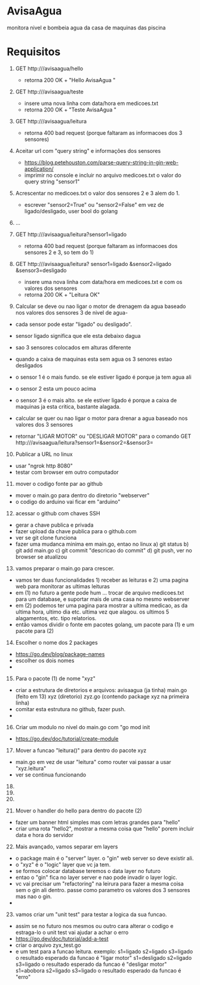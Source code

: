 # AvisaAgua
monitora nivel e bombeia agua da casa de maquinas das piscina

# Requisitos
1) GET http://<url>/avisaagua/hello
    - retorna 200 OK + "Hello AvisaAgua <data><hora>"
    
2) GET http://<url>/avisaagua/teste
    - insere uma nova linha com data/hora em medicoes.txt
    - retorna 200 OK + "Teste AvisaAgua <data><hora>"

3) GET http://<url>/avisaagua/leitura
    - retorna 400 bad request (porque faltaram as informacoes dos 3 sensores)

4) Aceitar url com "query string" e informações dos sensores
    - https://blog.petehouston.com/parse-query-string-in-gin-web-application/
    - imprimir no console e incluir no arquivo medicoes.txt o valor do query string "sensor1" 

5) Acrescentar no medicoes.txt o valor dos sensores 2 e 3 alem do 1.
    - escrever "sensor2=True" ou "sensor2=False" em vez de ligado/desligado, user bool do golang

6) ...
 
7) GET http://<url>/avisaagua/leitura?sensor1=ligado
    - retorna 400 bad request (porque faltaram as informacoes dos sensores 2 e 3, so tem do 1)
    
8) GET http://<url>/avisaagua/leitura? sensor1=ligado &sensor2=ligado &sensor3=desligado
    - insere uma nova linha com data/hora em medicoes.txt e com os valores dos sensores
    - retorna 200 OK + "Leitura OK"

9) Calcular se deve ou nao ligar o motor de drenagem da agua baseado nos valores dos sensores 3  de nivel de agua-
  - cada sensor pode estar "ligado" ou desligado".
  - sensor ligado significa que ele esta debaixo dagua
  - sao 3 sensores colocados em alturas diferente
  - quando a caixa de maquinas esta sem agua os 3 senores estao desligados
  - o sensor 1 é o mais fundo. se ele estiver ligado é porque ja tem agua ali
  - o sensor 2 esta um pouco acima
  - o sensor 3 é o mais alto. se ele estiver ligado é porque a  caixa de maquinas ja esta critica, bastante alagada. 

  - calcular se quer ou nao ligar o motor para drenar a agua baseado nos valores dos 3 sensores
  - retornar "LIGAR MOTOR" ou "DESLIGAR MOTOR" para o comando GET http://<url>/avisaagua/leitura?sensor1=<valor>&sensor2=<valor>&sensor3=<valor>

10) Publicar a URL no linux
- usar "ngrok http 8080"
- testar com browser em outro computador

11) mover o codigo fonte par ao github
- mover o main.go para dentro do diretorio "webserver"
- o codigo do arduino vai ficar em "arduino"
  
12) acessar o github com chaves SSH
- gerar a chave publica e privada
- fazer upload da chave publica para o github.com
- ver se git clone funciona
- fazer uma mudanca minima em main.go, entao no linux a) git status b) git add main.go c) git commit "descricao do commit" d) git push, ver no browser se atualizou

13) vamos preparar o main.go para crescer.
- vamos ter duas funcionalidades 1) receber as leituras e 2) uma pagina web para monitorar as ultimas leituras
- em (1) no futuro a gente pode hum ... trocar de arquivo medicoes.txt para um database, e suportar mais de uma casa no mesmo webserver
- em (2) podemos ter uma pagina para mostrar a ultima medicao, as da ultima hora, ultimo dia etc. ultima vez que alagou. os ultimos 5 alagamentos, etc. tipo relatorios.
- então vamos dividir o fonte em pacotes golang, um pacote para (1) e um pacote para (2)

14) Escolher o nome dos 2 packages
- https://go.dev/blog/package-names
- escolher os dois nomes
- 
15) Para o pacote (1) de nome "xyz"
  - criar a estrutura de diretorios e arquivos:
         avisaagua (ja tinha)
            main.go  (feito em 13)
            xyz (diretorio)
                zyz.go  (contendo package xyz na primeira linha)
  - comitar esta estrutura no github, fazer push.             
- 
16) Criar um modulo no nivel do main.go com "go mod init <nome do modulo>
- https://go.dev/doc/tutorial/create-module
  
17) Mover a funcao "leitura()" para dentro do pacote xyz
- main.go em vez de usar "leitura" como router vai passar a usar "xyz.leitura"
- ver se continua funcionando
18) 
19) 

20) 
21) Mover o handler do hello para dentro do pacote (2)
- fazer um banner html simples mas com letras grandes para "hello"
- criar uma rota "hello2", mostrar a mesma coisa que "hello" porem incluir data e hora do servidor

22) Mais avançado, vamos separar em layers
- o package main é o "server" layer. o "gin" web server so deve existir ali.
- o "xyz" é o "logic" layer que vc ja tem.
- se formos colocar database teremos o data layer no futuro
- entao o "gin" fica no layer server e nao pode invadir o layer logic.
- vc vai precisar um "refactoring" na leirura para fazer a mesma coisa sem o gin ali dentro. passe como parametro os valores dos 3 sensores mas nao o gin.
- 

23) vamos criar um "unit test" para testar a logica da sua funcao.
- assim se no futuro nos mesmos ou outro cara alterar o codigo e estraga-lo o unit test vai ajudar a achar o erro
- https://go.dev/doc/tutorial/add-a-test
- criar o arquivo zyx_test.go
- e um test para a funcao leitura.
        exemplo:
          s1=ligado s2=ligado s3=ligado o resultado esperado da funcao é "ligar motor"
          s1=desligado s2=ligado s3=ligado o resultado esperado da funcao é "desligar motor"
          s1=abobora s2=ligado s3=ligado o resultado esperado da funcao é "erro"
  
